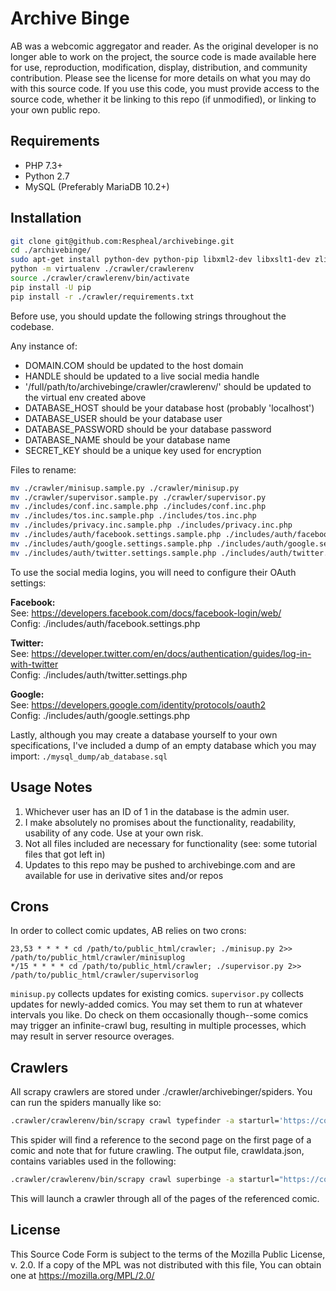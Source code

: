 # Archive Binge
AB was a webcomic aggregator and reader. As the original developer is no longer able to work on the project, the source code is made available here for use, reproduction, modification, display, distribution, and community contribution. Please see the license for more details on what you may do with this source code. If you use this code, you must provide access to the source code, whether it be linking to this repo (if unmodified), or linking to your own public repo.

## Requirements
* PHP 7.3+
* Python 2.7
* MySQL (Preferably MariaDB 10.2+)

## Installation
```sh
git clone git@github.com:Respheal/archivebinge.git
cd ./archivebinge/
sudo apt-get install python-dev python-pip libxml2-dev libxslt1-dev zlib1g-dev libffi-dev libssl-dev
python -m virtualenv ./crawler/crawlerenv
source ./crawler/crawlerenv/bin/activate
pip install -U pip
pip install -r ./crawler/requirements.txt
```
Before use, you should update the following strings throughout the codebase.

Any instance of:
* DOMAIN.COM should be updated to the host domain
* HANDLE should be updated to a live social media handle
* '/full/path/to/archivebinge/crawler/crawlerenv/' should be updated to the virtual env created above
* DATABASE_HOST should be your database host (probably 'localhost')
* DATABASE_USER should be your database user
* DATABASE_PASSWORD should be your database password
* DATABASE_NAME should be your database name
* SECRET_KEY should be a unique key used for encryption

Files to rename:
```sh
mv ./crawler/minisup.sample.py ./crawler/minisup.py
mv ./crawler/supervisor.sample.py ./crawler/supervisor.py
mv ./includes/conf.inc.sample.php ./includes/conf.inc.php
mv ./includes/tos.inc.sample.php ./includes/tos.inc.php
mv ./includes/privacy.inc.sample.php ./includes/privacy.inc.php
mv ./includes/auth/facebook.settings.sample.php ./includes/auth/facebook.settings.php
mv ./includes/auth/google.settings.sample.php ./includes/auth/google.settings.php
mv ./includes/auth/twitter.settings.sample.php ./includes/auth/twitter.settings.php
```

To use the social media logins, you will need to configure their OAuth settings:

<b>Facebook:</b><br />
See: https://developers.facebook.com/docs/facebook-login/web/<br />
Config: ./includes/auth/facebook.settings.php

<b>Twitter:</b><br />
See: https://developer.twitter.com/en/docs/authentication/guides/log-in-with-twitter<br />
Config: ./includes/auth/twitter.settings.php

<b>Google:</b><br />
See: https://developers.google.com/identity/protocols/oauth2<br />
Config: ./includes/auth/google.settings.php

Lastly, although you may create a database yourself to your own specifications, I've included a dump of an empty database which you may import: `./mysql_dump/ab_database.sql`

## Usage Notes

1. Whichever user has an ID of 1 in the database is the admin user.
2. I make absolutely no promises about the functionality, readability, usability of any code. Use at your own risk.
3. Not all files included are necessary for functionality (see: some tutorial files that got left in)
4. Updates to this repo may be pushed to archivebinge.com and are available for use in derivative sites and/or repos

## Crons
In order to collect comic updates, AB relies on two crons:
```
23,53 * * * * cd /path/to/public_html/crawler; ./minisup.py 2>> /path/to/public_html/crawler/minisuplog
*/15 * * * * cd /path/to/public_html/crawler; ./supervisor.py 2>> /path/to/public_html/crawler/supervisorlog
```
`minisup.py` collects updates for existing comics. `supervisor.py` collects updates for newly-added comics. You may set them to run at whatever intervals you like. Do check on them occasionally though--some comics may trigger an infinite-crawl bug, resulting in multiple processes, which may result in server resource overages.

## Crawlers
All scrapy crawlers are stored under ./crawler/archivebinger/spiders. You can run the spiders manually like so:

```sh
.crawler/crawlerenv/bin/scrapy crawl typefinder -a starturl='https://comic.com/first-page' -a secondurl='https://comic.com/second-page' -a cid='crawldata.json'
```

This spider will find a reference to the second page on the first page of a comic and note that for future crawling. The output file, crawldata.json, contains variables used in the following:

```sh
.crawler/crawlerenv/bin/scrapy crawl superbinge -a starturl="https://comic.com/any-page" -a position="inner" -a tag="rel" -a identifier="next"
```

This will launch a crawler through all of the pages of the referenced comic.

## License
This Source Code Form is subject to the terms of the Mozilla Public License, v. 2.0. If a copy of the MPL was not distributed with this file, You can obtain one at https://mozilla.org/MPL/2.0/
